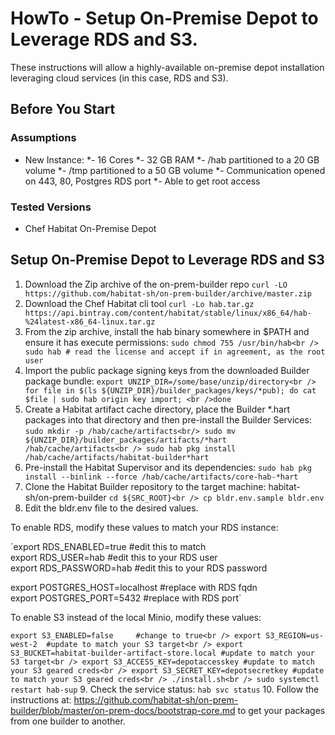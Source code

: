 # HowTo - Setup On-Premise Depot to Leverage RDS and S3.

These instructions will allow a highly-available on-premise depot installation leveraging cloud services (in this case, RDS and S3).
## Before You Start

### Assumptions

* New Instance:
*-  16 Cores
*- 32 GB RAM
*- /hab partitioned to a 20 GB volume
*- /tmp partitioned to a 50 GB volume
*- Communication opened on 443, 80, Postgres RDS port
*- Able to get root access

### Tested Versions

* Chef Habitat On-Premise Depot

## Setup On-Premise Depot to Leverage RDS and S3

1. Download the Zip archive of the on-prem-builder repo
`curl -LO https://github.com/habitat-sh/on-prem-builder/archive/master.zip`
2. Download the Chef Habitat cli tool
`curl -Lo hab.tar.gz https://api.bintray.com/content/habitat/stable/linux/x86_64/hab-%24latest-x86_64-linux.tar.gz`
3. From the zip archive, install the hab binary somewhere in $PATH and ensure it has execute permissions:
`sudo chmod 755 /usr/bin/hab<br />
sudo hab # read the license and accept if in agreement, as the root user`
4. Import the public package signing keys from the downloaded Builder package bundle:
`export UNZIP_DIR=/some/base/unzip/directory<br />
for file in $(ls ${UNZIP_DIR}/builder_packages/keys/*pub); do cat $file | sudo hab origin key import; <br />done`
5. Create a Habitat artifact cache directory, place the Builder *.hart packages into that directory and then pre-install the Builder Services:
`sudo mkdir -p /hab/cache/artifacts<br/>
sudo mv ${UNZIP_DIR}/builder_packages/artifacts/*hart /hab/cache/artifacts<br />
sudo hab pkg install /hab/cache/artifacts/habitat-builder*hart`
6. Pre-install the Habitat Supervisor and its dependencies:
`sudo hab pkg install --binlink --force /hab/cache/artifacts/core-hab-*hart`
7. Clone the Habitat Builder repository to the target machine: habitat-sh/on-prem-builder 
`cd ${SRC_ROOT}<br />
cp bldr.env.sample bldr.env`
8. Edit the bldr.env file to the desired values. 

To enable RDS, modify these values to match your RDS instance:

`export RDS_ENABLED=true      #edit this to match<br />
export RDS_USER=hab          #edit this to your RDS user<br />
export RDS_PASSWORD=hab      #edit this to your RDS password<br />

export POSTGRES_HOST=localhost  #replace with RDS fqdn<br />
export POSTGRES_PORT=5432       #replace with RDS port`

To enable S3 instead of the local Minio, modify these values:

`export S3_ENABLED=false     #change to true<br />
export S3_REGION=us-west-2  #update to match your S3 target<br />
export S3_BUCKET=habitat-builder-artifact-store.local #update to match your S3 target<br />
export S3_ACCESS_KEY=depotaccesskey #update to match your S3 geared creds<br />
export S3_SECRET_KEY=depotsecretkey #update to match your S3 geared creds<br />
./install.sh<br />
sudo systemctl restart hab-sup`
9. Check the service status: `hab svc status`
10. Follow the instructions at: https://github.com/habitat-sh/on-prem-builder/blob/master/on-prem-docs/bootstrap-core.md to get your packages from one builder to another.

